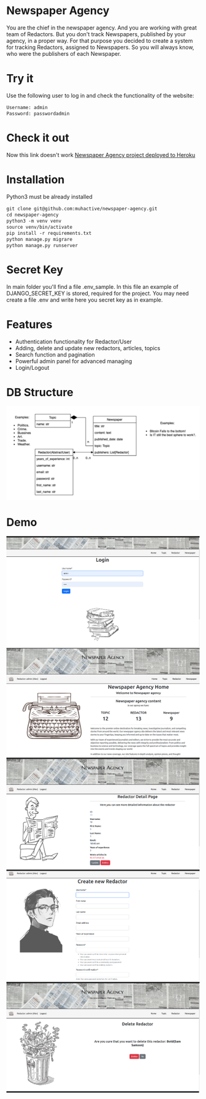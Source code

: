 # Newspaper Agency

You are the chief in the newspaper agency.
And you are working with great team of Redactors.
But you don't track Newspapers, published by your agency,
in a proper way. For that purpose you decided to create a system
for tracking Redactors, assigned to Newspapers.
So you will always know, who were the publishers of each Newspaper.

# Try it
Use the following user to log in and check the functionality of the website:
```
Username: admin
Password: passwordadmin
```

# Check it out
Now this link doesn't work
[Newspaper Agency project deployed to Heroku](Link_will_be_here)

# Installation

Python3 must be already installed
```
git clone git@github.com:muhactive/newspaper-agency.git
cd newspaper-agency
python3 -m venv venv
source venv/bin/activate
pip install -r requirements.txt
python manage.py migrare
python manage.py runserver
```
# Secret Key
In main folder you'll find a file .env_sample.
In this file an example of DJANGO_SECRET_KEY is stored,
required for the project.
You may need create a file .env 
and write here you secret key as in example.

# Features

* Authentication functionality for Redactor/User
* Adding, delete and update new redactors, articles, topics
* Search function and pagination
* Powerful admin panel for advanced managing
* Login/Logout

# DB Structure
![db_structure.png](static%2Fimages%2Fdb_structure.png)

# Demo

![readme_login.png](static%2Fimages%2Freadme_login.png)
![readme_home.png](static%2Fimages%2Freadme_home.png)
![readme_redactor_detail.png](static%2Fimages%2Freadme_redactor_detail.png)
![readme_create_redactor.png](static%2Fimages%2Freadme_create_redactor.png)
![readme_delete.png](static%2Fimages%2Freadme_delete.png)